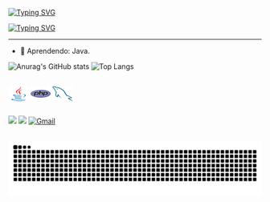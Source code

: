 
[![Typing SVG](https://readme-typing-svg.herokuapp.com/?color=003366&size=35&center=true&vCenter=true&width=1000&lines=OLÁ,+MEU+NOME+é+Pedro+Janneo+;Tenho+20+anos;Sou+de+Taboão+da+Serra,+SP+;Sou+Desenvolvedor+Backend+;Seja+Bem-vindo!+:%29)](https://git.io/typing-svg)

[![Typing SVG](https://readme-typing-svg.herokuapp.com/?color=003366&size=35&center=true&vCenter=true&width=1000&lines=HELLO,+MY+NAME+is+Pedro+Janneo+;I'm+20+years+old;I+am+from+Taboão+da+Serra,+SP+;I+am+a+Backend+Developer+;Be+Welcome!+:%29)](https://git.io/typing-svg)

---

- 🌱 Aprendendo: Java. 


![Anurag's GitHub stats](https://github-readme-stats.vercel.app/api?username=PedroJanneo&show_icons=true&theme=transparent)
![Top Langs](https://github-readme-stats.vercel.app/api/top-langs/?username=PedroJanneo&layout=compact&theme=transparent)  

<div style="display: inline_block"><br>
  <img align="center" alt="Peu-Java" height="30" width="40" src="https://raw.githubusercontent.com/devicons/devicon/master/icons/java/java-original.svg">
  <img align="center" alt="Peu-Php" height="30" width="40" src="https://raw.githubusercontent.com/devicons/devicon/master/icons/php/php-original.svg">
  <img align="center" alt="Peu-MYSQL" height="30" width="40" src="https://raw.githubusercontent.com/devicons/devicon/master/icons/mysql/mysql-original.svg">
</div>

 ##
 
<div>
<a href="https://www.linkedin.com/in/pedrojanneo" target="_blank"><img src="https://img.shields.io/badge/-LinkedIn-%230077B5?style=for-the-badge&logo=linkedin&logoColor=white" target="_blank"></a>  
<a href="https://instagram.com/pedrojanneo" target="_blank"><img src="https://img.shields.io/badge/-Instagram-%23E4405F?style=for-the-badge&logo=instagram&logoColor=white" target="_blank"></a>
<a href="mailto:pedrojanneo2@gmail.com"><img src="https://img.shields.io/badge/-Gmail-%23333?style=for-the-badge&logo=gmail&logoColor=white" alt="Gmail"></a>




</div>

##

<picture>
  <source media="(prefers-color-scheme: dark)" srcset="https://raw.githubusercontent.com/PedroJanneo/PedroJanneo/output/github-contribution-grid-snake-dark.svg">
  <source media="(prefers-color-scheme: light)" srcset="https://raw.githubusercontent.com/PedroJanneo/PedroJanneo/output/github-contribution-grid-snake.svg">
  <img alt="github contribution grid snake animation" src="https://raw.githubusercontent.com/PedroJanneo/PedroJanneo/output/github-contribution-grid-snake.svg">
</picture>


